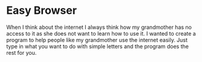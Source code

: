 # Easy Browser
When I think about the internet I always think how my grandmother has no access to it as she does not want to learn how to use it. I wanted to create a program to help people like my grandmother use the internet easily. Just type in what you want to do with simple letters and the program does the rest for you.
